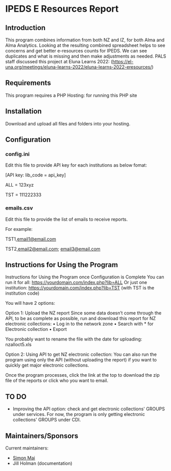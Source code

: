 # IPEDS E Resources Report

## Introduction
This program combines information from both NZ and IZ, for both Alma and Alma Analytics. Looking at the resulting combined spreadsheet helps to see concerns and get better e-resources counts for IPEDS. We can see duplicates and what is missing and then make adjustments as needed.
PALS staff discussed this project at Eluna Learns 2022: (https://el-una.org/meetings/eluna-learns-2022/eluna-learns-2022-eresources/)

## Requirements

This program requires a PHP Hosting: for running this PHP site 

## Installation

Download and upload all files and folders into your hosting. 

## Configuration

### config.ini
Edit this file to provide API key for each institutions as below fomat:

[API key: lib_code = api_key]

ALL = 123xyz

TST = 111222333


### emails.csv
Edit this file to provide the list of emails to receive reports.

For example:

TST1,email1@email.com

TST2,email2@email.com; email3@email.com

## Instructions for Using the Program

Instructions for Using the Program once Configuration is Complete
You can run it for all: https://yourdomain.com/index.php?lib=ALL
Or just one institution: https://yourdomain.com/index.php?lib=TST (with TST is the institution code)

You will have 2 options:

Option 1: Upload the NZ report
Since some data doesn’t come through the API, to be as complete as possible, run and download this report for NZ electronic collections:
•	Log in to the network zone
•	Search with * for Electronic collection
•	Export

You probably want to rename the file with the date for uploading: nzalloct5.xls

Option 2: Using API to get NZ electronic collection:
You can also run the program using only the API (without uploading the report) if you want to quickly get major electronic collections.

Once the program processes, click the link at the top to download the zip file of the reports or click who you want to email.

## TO DO

* Improving the API option: check and get electronic collections' GROUPS under services. For now, the program is only getting electronic collections' GROUPS under CDI.

## Maintainers/Sponsors

Current maintainers:

* [Simon Mai](https://github.com/simonhm)
* Jill Holman (documentation)
